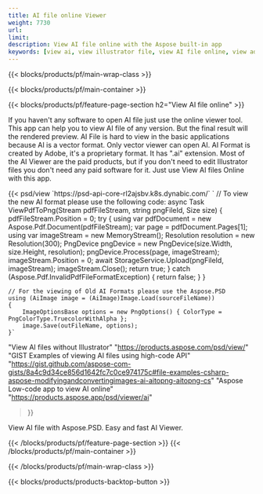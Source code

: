 ```yaml
---
title: AI file online Viewer
weight: 7730
url: 
limit: 
description: View AI file online with the Aspose built-in app
keywords: [view ai, view illustrator file, view AI file online, view adobe illustrator, ai file preview, ai format view]
---
```


{{< blocks/products/pf/main-wrap-class >}}


{{< blocks/products/pf/main-container >}}

{{< blocks/products/pf/feature-page-section h2="View AI file online" >}}
<p>If you haven't any software to open AI file just use the online viewer tool. This app can help you to view AI file of any version. But the final result will the rendered preview. AI File is hard to view in the basic applications because AI is a vector format. Only vector viewer can open AI. AI Format is created by Adobe, it's a proprietary format. It has ".ai" extension. Most of the AI Viewer are the paid products, but if you don't need to edit Illustrator files you don't need any paid software for it. Just use View AI files Online with this app.</p>
{{< psd/view 
`https://psd-api-core-rl2ajsbv.k8s.dynabic.com/` 
`	// To view the new AI format please use the following code:
	async Task<bool> ViewPdfToPng(Stream pdfFileStream, string pngFileId, Size size)
	{
		pdfFileStream.Position = 0;
		try
		{
			using var pdfDocument = new Aspose.Pdf.Document(pdfFileStream);
			var page = pdfDocument.Pages[1];
			using var imageStream = new MemoryStream();
			Resolution resolution = new Resolution(300);
			PngDevice pngDevice = new PngDevice(size.Width, size.Height, resolution);
			pngDevice.Process(page, imageStream);
			imageStream.Position = 0;
			await StorageService.Upload(pngFileId, imageStream);
			imageStream.Close();
			return true;
		}
		catch (Aspose.Pdf.InvalidPdfFileFormatException)
		{
			return false;
		}
	}
	
	// For the viewing of Old AI Formats please use the Aspose.PSD
	using (AiImage image = (AiImage)Image.Load(sourceFileName))
	{
		ImageOptionsBase options = new PngOptions() { ColorType = PngColorType.TruecolorWithAlpha };
		image.Save(outFileName, options);
	}`
"View AI files without Illustrator" "https://products.aspose.com/psd/view/"
"GIST Examples of viewing AI files using high-code API" "https://gist.github.com/aspose-com-gists/8a4c9d34ce856d1642fc7c0ce974175c#file-examples-csharp-aspose-modifyingandconvertingimages-ai-aitopng-aitopng-cs"
"Aspose Low-code app to view AI online" "https://products.aspose.app/psd/viewer/ai"
>}}
<p>View AI file with Aspose.PSD. Easy and fast AI Viewer.</p>
{{< /blocks/products/pf/feature-page-section >}}
{{< /blocks/products/pf/main-container >}}


{{< /blocks/products/pf/main-wrap-class >}}

{{< blocks/products/products-backtop-button >}}

